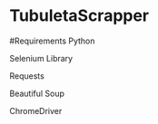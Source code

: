 # TubuletaScrapper

#Requirements
  Python
  
  Selenium Library
  
  Requests
  
  Beautiful Soup
  
  ChromeDriver
